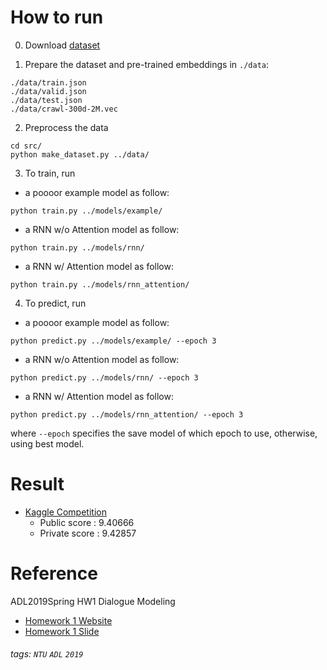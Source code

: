 # How to run

0. Download [dataset](https://www.kaggle.com/c/13262/download-all)

1. Prepare the dataset and pre-trained embeddings in `./data`:

```
./data/train.json
./data/valid.json
./data/test.json
./data/crawl-300d-2M.vec
```

2. Preprocess the data  
```
cd src/
python make_dataset.py ../data/
```

3. To train, run  
* a poooor example model as follow:
```
python train.py ../models/example/
```

* a RNN w/o Attention model as follow:
```
python train.py ../models/rnn/
```

* a RNN w/ Attention model as follow:
```
python train.py ../models/rnn_attention/
```
4. To predict, run  
* a poooor example model as follow:
```
python predict.py ../models/example/ --epoch 3
```
* a RNN w/o Attention model as follow:
```
python predict.py ../models/rnn/ --epoch 3
```
* a RNN w/ Attention model as follow:
```
python predict.py ../models/rnn_attention/ --epoch 3
```
where `--epoch` specifies the save model of which epoch to use, otherwise, using best model.


# Result

* [Kaggle Competition](https://www.kaggle.com/c/adl2019-homework-1) 
	* Public score :  9.40666
	* Private score : 9.42857

# Reference
ADL2019Spring HW1
Dialogue Modeling
* [Homework 1 Website](https://www.csie.ntu.edu.tw/~miulab/s107-adl/A1)
* [Homework 1 Slide](https://docs.google.com/presentation/d/15LCy7TkJXl2pdz394gSPKY-fkwA3wFusv7h01lWOMSw/edit#slide=id.p)

###### tags: `NTU` `ADL` `2019`